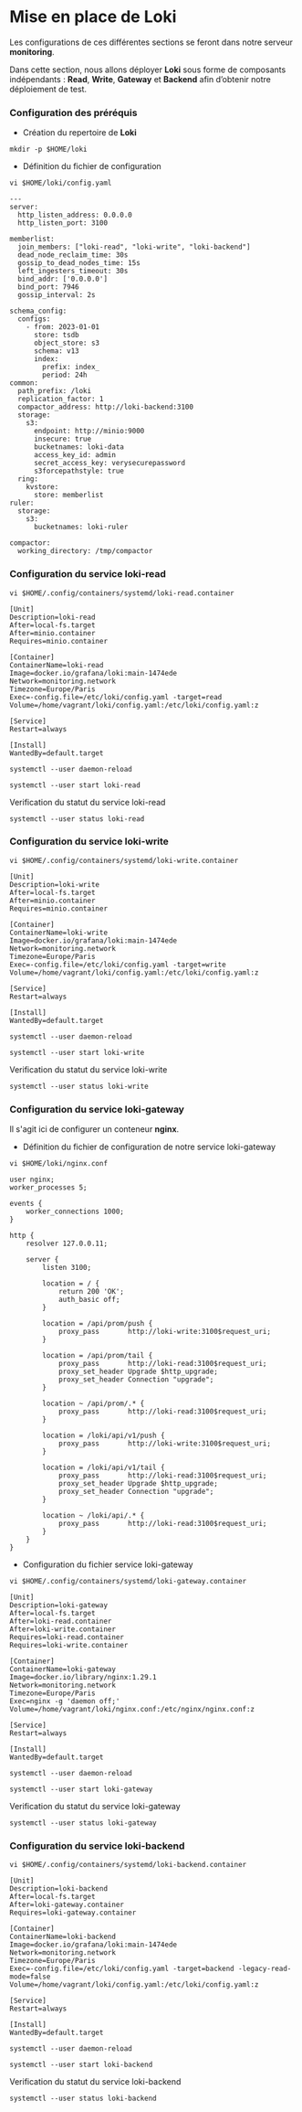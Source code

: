 # Mise en place de Loki

Les configurations de ces différentes sections se feront dans notre serveur **monitoring**.

Dans cette section, nous allons déployer **Loki** sous forme de composants indépendants : **Read**, **Write**, **Gateway** et **Backend** afin d’obtenir notre déploiement de test.

### Configuration des préréquis

- Création du repertoire de **Loki**

```
mkdir -p $HOME/loki
```

- Définition du fichier de configuration

```
vi $HOME/loki/config.yaml
```

```
---
server:
  http_listen_address: 0.0.0.0
  http_listen_port: 3100

memberlist:
  join_members: ["loki-read", "loki-write", "loki-backend"]
  dead_node_reclaim_time: 30s
  gossip_to_dead_nodes_time: 15s
  left_ingesters_timeout: 30s
  bind_addr: ['0.0.0.0']
  bind_port: 7946
  gossip_interval: 2s

schema_config:
  configs:
    - from: 2023-01-01
      store: tsdb
      object_store: s3
      schema: v13
      index:
        prefix: index_
        period: 24h
common:
  path_prefix: /loki
  replication_factor: 1
  compactor_address: http://loki-backend:3100
  storage:
    s3:
      endpoint: http://minio:9000
      insecure: true
      bucketnames: loki-data
      access_key_id: admin
      secret_access_key: verysecurepassword
      s3forcepathstyle: true
  ring:
    kvstore:
      store: memberlist
ruler:
  storage:
    s3:
      bucketnames: loki-ruler

compactor:
  working_directory: /tmp/compactor
```

### Configuration du service loki-read

```
vi $HOME/.config/containers/systemd/loki-read.container
```

```
[Unit]
Description=loki-read
After=local-fs.target
After=minio.container
Requires=minio.container

[Container]
ContainerName=loki-read
Image=docker.io/grafana/loki:main-1474ede
Network=monitoring.network
Timezone=Europe/Paris
Exec=-config.file=/etc/loki/config.yaml -target=read
Volume=/home/vagrant/loki/config.yaml:/etc/loki/config.yaml:z

[Service]
Restart=always

[Install]
WantedBy=default.target
```

```
systemctl --user daemon-reload
```

```
systemctl --user start loki-read
```

Verification du statut du service loki-read

```
systemctl --user status loki-read
```

### Configuration du service loki-write

```
vi $HOME/.config/containers/systemd/loki-write.container
```

```
[Unit]
Description=loki-write
After=local-fs.target
After=minio.container
Requires=minio.container

[Container]
ContainerName=loki-write
Image=docker.io/grafana/loki:main-1474ede
Network=monitoring.network
Timezone=Europe/Paris
Exec=-config.file=/etc/loki/config.yaml -target=write
Volume=/home/vagrant/loki/config.yaml:/etc/loki/config.yaml:z

[Service]
Restart=always

[Install]
WantedBy=default.target
```

```
systemctl --user daemon-reload
```

```
systemctl --user start loki-write
```

Verification du statut du service loki-write

```
systemctl --user status loki-write
```

### Configuration du service loki-gateway

Il s'agit ici de configurer un conteneur **nginx**.

- Définition du fichier de configuration de notre service loki-gateway

```
vi $HOME/loki/nginx.conf
```

```
user nginx;
worker_processes 5;

events {
    worker_connections 1000;
}

http {
    resolver 127.0.0.11;

    server {
        listen 3100;

        location = / {
            return 200 'OK';
            auth_basic off;
        }

        location = /api/prom/push {
            proxy_pass       http://loki-write:3100$request_uri;
        }

        location = /api/prom/tail {
            proxy_pass       http://loki-read:3100$request_uri;
            proxy_set_header Upgrade $http_upgrade;
            proxy_set_header Connection "upgrade";
        }

        location ~ /api/prom/.* {
            proxy_pass       http://loki-read:3100$request_uri;
        }

        location = /loki/api/v1/push {
            proxy_pass       http://loki-write:3100$request_uri;
        }

        location = /loki/api/v1/tail {
            proxy_pass       http://loki-read:3100$request_uri;
            proxy_set_header Upgrade $http_upgrade;
            proxy_set_header Connection "upgrade";
        }

        location ~ /loki/api/.* {
            proxy_pass       http://loki-read:3100$request_uri;
        }
    }
}
```

- Configuration du fichier service loki-gateway

```
vi $HOME/.config/containers/systemd/loki-gateway.container
```

```
[Unit]
Description=loki-gateway
After=local-fs.target
After=loki-read.container
After=loki-write.container
Requires=loki-read.container
Requires=loki-write.container

[Container]
ContainerName=loki-gateway
Image=docker.io/library/nginx:1.29.1
Network=monitoring.network
Timezone=Europe/Paris
Exec=nginx -g 'daemon off;'
Volume=/home/vagrant/loki/nginx.conf:/etc/nginx/nginx.conf:z

[Service]
Restart=always

[Install]
WantedBy=default.target
```

```
systemctl --user daemon-reload
```

```
systemctl --user start loki-gateway
```

Verification du statut du service loki-gateway

```
systemctl --user status loki-gateway
```

### Configuration du service loki-backend

```
vi $HOME/.config/containers/systemd/loki-backend.container
```

```
[Unit]
Description=loki-backend
After=local-fs.target
After=loki-gateway.container
Requires=loki-gateway.container

[Container]
ContainerName=loki-backend
Image=docker.io/grafana/loki:main-1474ede
Network=monitoring.network
Timezone=Europe/Paris
Exec=-config.file=/etc/loki/config.yaml -target=backend -legacy-read-mode=false
Volume=/home/vagrant/loki/config.yaml:/etc/loki/config.yaml:z

[Service]
Restart=always

[Install]
WantedBy=default.target
```

```
systemctl --user daemon-reload
```

```
systemctl --user start loki-backend
```

Verification du statut du service loki-backend

```
systemctl --user status loki-backend